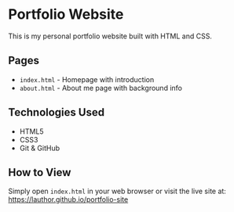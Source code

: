 # Portfolio Website
This is my personal portfolio website built with HTML and CSS.
## Pages
- `index.html` - Homepage with introduction
- `about.html` - About me page with background info
## Technologies Used
- HTML5
- CSS3
- Git & GitHub
## How to View
Simply open `index.html` in your web browser or visit the live site at:
https://lauthor.github.io/portfolio-site